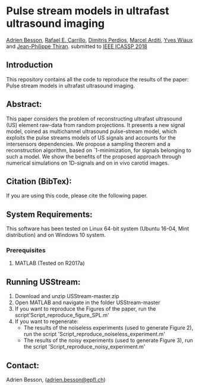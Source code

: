 # Pulse stream models in ultrafast ultrasound imaging
[Adrien Besson](https://adribesson.github.io/), [Rafael E. Carrillo](https://scholar.google.com/citations?user=-KhnCwMAAAAJ&hl=fr), [Dimitris Perdios](https://people.epfl.ch/dimitris.perdios?lang=fr), [Marcel Arditi](https://scholar.google.ch/citations?user=4w3-BxEAAAAJ&hl=fr), [Yves Wiaux](https://researchportal.hw.ac.uk/en/persons/yves-wiaux) and [Jean-Philippe Thiran](http://lts5www.epfl.ch/thiran.html).
submitted to [IEEE ICASSP 2018](https://2018.ieeeicassp.org/default.asp) 

## Introduction
This repository contains all the code to reproduce the results of the paper: Pulse stream models in ultrafast ultrasound imaging.

## Abstract:
This paper considers the problem of reconstructing ultrafast ultrasound (US) element raw-data from random projections. It presents a new signal model, coined as multichannel ultrasound pulse-stream model, which exploits the pulse streams models of US signals and accounts for the intersensors dependencies. We propose a sampling theorem and a reconstruction algorithm, based on `1-minimization, for signals belonging to such a model. We show the benefits of the proposed approach through numerical simulations on 1D-signals and on in vivo carotid images.

## Citation (BibTex):
If you are using this code, please cite the following paper. 

## System Requirements:
This software has been tested on Linux 64-bit system (Ubuntu 16-04, Mint distribution) and on Windows 10 system.

### Prerequisites
1. MATLAB (Tested on R2017a)

## Running USStream:
1. Download and unzip USStream-master.zip
2. Open MATLAB and navigate in the folder USStream-master
3. If you want to reproduce the Figures of the paper, run the script'Script_reproduce_figure_SPL.m'
4. If you want to regenerate:
	* The results of the noiseless experiments (used to generate Figure 2), run the script 'Script_reproduce_noiseless_experiment.m'
	* The results of the noisy experiments (used to generate Figure 3), run the script 'Script_reproduce_noisy_experiment.m'

## Contact:
Adrien Besson, (adrien.besson@epfl.ch)

